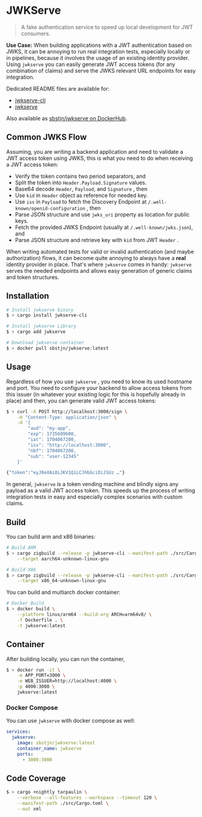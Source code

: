 # JWKServe

> A fake authentication service to speed up local development for JWT consumers.

**Use Case:** When building applications with a JWT authentication based on JWKS, it can be annoying to run real integration tests, especially locally or in pipelines, because it involves the usage of an existing identity provider. Using `jwkserve` you can easily generate JWT access tokens (for any combination of claims) and serve the JWKS relevant URL endpoints for easy integration.

Dedicated README files are available for:

* [jwkserve-cli](./src/jwkserve-cli/README.md)
* [jwkserve](./src/jwkserve/README.md)

Also available as [sbstjn/jwkserve on DockerHub](https://hub.docker.com/repository/docker/sbstjn/jwkserve/general).

## Common JWKS Flow

Assuming, you are writing a backend application and need to validate a JWT access token using JWKS, this is what you need to do when receiving a JWT access token:

* Verify the token contains two period separators, and
* Split the token into `Header.Payload.Signature` values.
* Base64 decode `Header`, `Payload`, and `Signature` , then
* Use `kid` in `Header` object as reference for needed key.
* Use `iss` in `Payload` to fetch the Discovery Endpoint at `/.well-known/openid-configuration` , then
* Parse JSON structure and use `jwks_uri` property as location for public keys.
* Fetch the provided JWKS Endpoint (usually at `/.well-known/jwks.json`), and
* Parse JSON structure and retrieve key with `kid` from JWT `Header` .

When writing automated tests for valid or invalid authentication (and maybe authorization) flows, it can become quite annoying to always have a __real__ identity provider in place. That's where `jwkserve` comes in handy: `jwkserve` serves the needed endpoints and allows easy generation of generic claims and token structures.

## Installation

```bash
# Install jwkserve binary
$ > cargo install jwkserve-cli

# Install jwkserve Library
$ > cargo add jwkserve

# Download jwkserve container
$ > docker pull sbstjn/jwkserve:latest
```

## Usage

Regardless of how you use `jwkserve` , you need to know its used hostname and port. You need to configure your backend to allow access tokens from this issuer (in whatever your existing logic for this is hopefully already in place) and then, you can generate valid JWT access tokens:

```bash
$ > curl -X POST http://localhost:3000/sign \
    -H "Content-Type: application/json" \
    -d '{
        "aud": "my-app",
        "exp": 1735689600,
        "iat": 1704067200,
        "iss": "http://localhost:3000",
        "nbf": 1704067200,
        "sub": "user-12345"
    }'

{"token":"eyJ0eXAiOiJKV1QiLCJhbGciOiJSUz …"}
```

In general, `jwkserve` is a token vending machine and blindly signs any payload as a valid JWT access token. This speeds up the process of writing integration tests in easy and especially complex scenarios with custom claims.

## Build

You can build arm and x86 binaries:

```bash
# Build ARM
$ > cargo zigbuild --release -p jwkserve-cli --manifest-path ./src/Cargo.toml \
    --target aarch64-unknown-linux-gnu

# Build X86
$ > cargo zigbuild --release -p jwkserve-cli --manifest-path ./src/Cargo.toml \
    --target x86_64-unknown-linux-gnu
```

You can build and multiarch docker container:

```bash
# Docker Build
$ > docker build \
    --platform linux/arm64 --build-arg ARCH=arm64v8/ \
    -f Dockerfile . \
    -t jwkserve:latest
```

## Container

After building locally, you can run the container,

```bash
$ > docker run -it \
    -e APP_PORT=3000 \
    -e WEB_ISSUER=http://localhost:4000 \
    -p 4000:3000 \
    jwkserve:latest
```

### Docker Compose

You can use `jwkserve` with docker compose as well:

```yaml
services:
  jwkserve:
    image: sbstjn/jwkserve:latest
    container_name: jwkserve
    ports:
      - 3000:3000
```

## Code Coverage

```bash
$ > cargo +nightly tarpaulin \
    --verbose --all-features --workspace --timeout 120 \
    --manifest-path ./src/Cargo.toml \
    --out xml
```